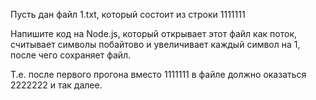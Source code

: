 Пусть дан файл 1.txt, который состоит из строки 1111111

Напишите код на Node.js, который открывает этот файл как поток, считывает символы побайтово и увеличивает каждый символ на 1, после чего сохраняет файл. 

Т.е. после первого прогона вместо 1111111 в файле должно оказаться 2222222 и так далее.
